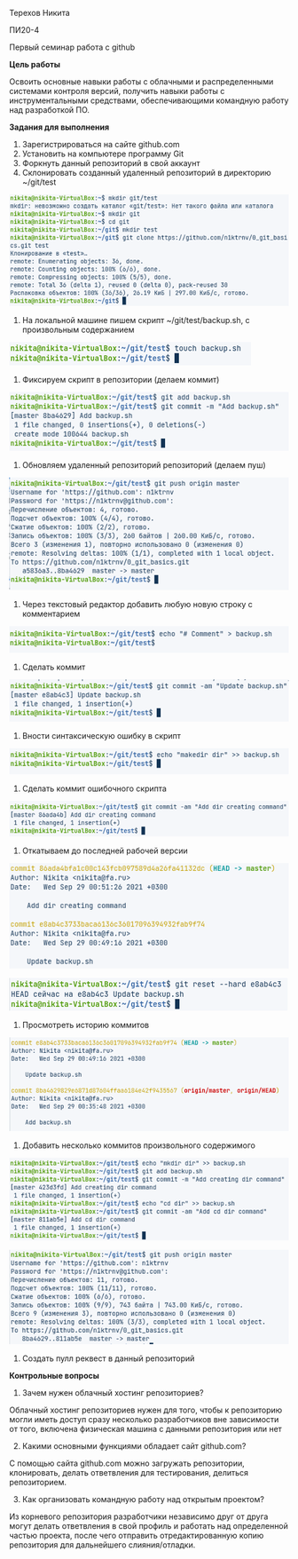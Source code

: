 ﻿
Терехов Никита 

ПИ20-4

Первый семинар работа с github

**Цель работы**

Освоить основные навыки работы с облачными и распределенными системами контроля версий, получить навыки работы с инструментальными средствами, обеспечивающими командную работу над разработкой ПО.

**Задания для выполнения**

1. Зарегистрироваться на сайте github.com
1. Установить на компьютере программу Git
1. Форкнуть данный репозиторий в свой аккаунт
1. Склонировать созданный удаленный репозиторий в директорию ~/git/test

![screenshot](Aspose.Words.2aad5a8c-2ac2-4982-848c-f4ca8b6a0a83.001.png)

1. На локальной машине пишем скрипт ~/git/test/backup.sh, с произвольным содержанием

![screenshot](Aspose.Words.2aad5a8c-2ac2-4982-848c-f4ca8b6a0a83.002.png)

1. Фиксируем скрипт в репозитории (делаем коммит)

![screenshot](Aspose.Words.2aad5a8c-2ac2-4982-848c-f4ca8b6a0a83.003.png)

1. Обновляем удаленный репозиторий репозиторий (делаем пуш)

![screenshot](Aspose.Words.2aad5a8c-2ac2-4982-848c-f4ca8b6a0a83.004.png)

1. Через текстовый редактор добавить любую новую строку с комментарием

![screenshot](Aspose.Words.2aad5a8c-2ac2-4982-848c-f4ca8b6a0a83.005.png)

1. Сделать коммит

![screenshot](Aspose.Words.2aad5a8c-2ac2-4982-848c-f4ca8b6a0a83.006.png)

1. Вности синтаксическую ошибку в скрипт

![screenshot](Aspose.Words.2aad5a8c-2ac2-4982-848c-f4ca8b6a0a83.007.png)

1. Сделать коммит ошибочного скрипта

![screenshot](Aspose.Words.2aad5a8c-2ac2-4982-848c-f4ca8b6a0a83.008.png)

1. Откатываем до последней рабочей версии

![screenshot](Aspose.Words.2aad5a8c-2ac2-4982-848c-f4ca8b6a0a83.009.png)

![screenshot](Aspose.Words.2aad5a8c-2ac2-4982-848c-f4ca8b6a0a83.010.png)

1. Просмотреть историю коммитов

![screenshot](Aspose.Words.2aad5a8c-2ac2-4982-848c-f4ca8b6a0a83.011.png)

1. Добавить несколько коммитов произвольного содержимого

![screenshot](Aspose.Words.2aad5a8c-2ac2-4982-848c-f4ca8b6a0a83.012.png)

![screenshot](Aspose.Words.2aad5a8c-2ac2-4982-848c-f4ca8b6a0a83.013.png)

1. Создать пулл реквест в данный репозиторий



**Контрольные вопросы**

1. Зачем нужен облачный хостинг репозиториев?

Облачный хостинг репозиториев нужен для того, чтобы к репозиторию могли иметь доступ сразу несколько разработчиков вне зависимости от того, включена физическая машина с данными репозитория или нет

2. Какими основными функциями обладает сайт github.com?

С помощью сайта github.com можно загружать репозитории, клонировать, делать ответвления для тестирования, делиться репозиторием.

3. Как организовать командную работу над открытым проектом?

Из корневого репозитория разработчики независимо друг от друга могут делать ответвления в свой профиль и работать над определенной частью проекта, после чего отправить отредактированную копию репозитория для дальнейшего слияния/отладки.


